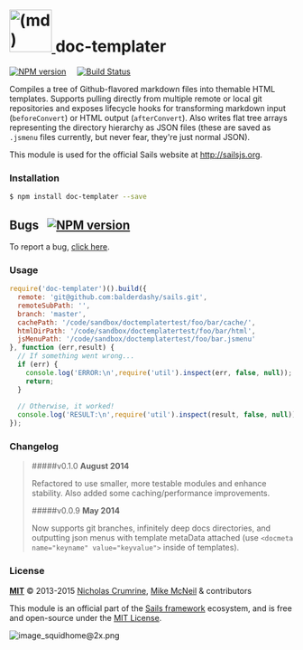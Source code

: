 <h1>
  <a title="doc-templater" href="https://github.com/balderdashy/doc-templater">
    <img width="75" title="doc-templater" alt="(md) icon, representing the markdown syntax" src="http://dashkards.com/img/markdown-icon.png"/>
  </a>
  doc-templater
</h1>

[![NPM version](https://badge.fury.io/js/doc-templater.png)](http://badge.fury.io/js/doc-templater) &nbsp; &nbsp;
[![Build Status](https://travis-ci.org/uncletammy/doc-templater.svg?branch=master)](https://travis-ci.org/uncletammy/doc-templater)

Compiles a tree of Github-flavored markdown files into themable HTML templates.  Supports pulling directly from multiple remote or local git repositories and exposes lifecycle hooks for transforming markdown input (`beforeConvert`) or HTML output (`afterConvert`).  Also writes flat tree arrays representing the directory hierarchy as JSON files (these are saved as `.jsmenu` files currently, but never fear, they're just normal JSON).

This module is used for the official Sails website at http://sailsjs.org.
 

### Installation

```sh
$ npm install doc-templater --save
```
## Bugs &nbsp; [![NPM version](https://badge.fury.io/js/doc-templater.svg)](http://npmjs.com/package/doc-templater)

To report a bug, [click here](http://sailsjs.com/bugs).

### Usage

```js
require('doc-templater')().build({
  remote: 'git@github.com:balderdashy/sails.git',
  remoteSubPath: '',
  branch: 'master',
  cachePath: '/code/sandbox/doctemplatertest/foo/bar/cache/',
  htmlDirPath: '/code/sandbox/doctemplatertest/foo/bar/html',
  jsMenuPath: '/code/sandbox/doctemplatertest/foo/bar.jsmenu'
}, function (err,result) {
  // If something went wrong...
  if (err) {
    console.log('ERROR:\n',require('util').inspect(err, false, null));
    return;
  }
  
  // Otherwise, it worked!
  console.log('RESULT:\n',require('util').inspect(result, false, null));
});

```

<!--
### In a Node script

```javascript
var DocTemplater = require('doc-templater');

DocTemplater().build([{
  remote: 'git://github.com/balderdashy/sails-docs-guides.git',
  remoteDirPath: 'assets/templates/guides/'
}]);

```

## Usage

### build(instructions, [, callback])

The `build()` function pulls markdown file(s) from the specified git repo(s), then compiles them into HTML file(s) using the `marked` module.  It accepts two arguments- an array of build instruction objects and a callback function that runs when the build is complete.


```javascript
compiler.build([{
    docsGitRepo: 'git://github.com/balderdashy/sails-docs-guides.git',
    parsedTemplatesDirectory: 'assets/templates/guides/'
}], function whenFinished (err, metadata) {
  if (err) { return console.error('Failed to compile:\n',err); }
  // `metadata` contains an array of objects with info about each
  // template that was created, including its path.
});
```

================================================
> ### TODO
>
> Note to self:                  ||
> finish updating the rest below \/
> ~mike
================================================


A complete list of the options for `instructions` is located below.

The `callback` argument is a standard Node callback with the conventional function signature: `(err, metadata)`  If something went wrong, the error argument will be truthy.  The `metadata` argument consists of an array of objects containing info about each template that was created, including its new path.


The following options may be used as keys in build instruction objects:

<table>
  <thead>
    <tr>
      <th>Option</th>
      <th>Type</th>
      <th>Details</th>
    </tr>
  </thead>
  <tbody>
    <tr>
      <td><code>docsGitRepo</code><br/><em>(required)</em></td>
      <td><vartype>string</vartype></td>
      <td>
        The source repository from which source markdown files will be fetched, e.g.: `git://github.com/balderdashy/sails-docs-guides.git#v08`.  If the branch is ommited, `master` will be used.
      </td>
    </tr>
    <tr>
      <td><code>parsedTemplatesDirectory</code><br/><em>(required)</em></td>
      <td><vartype>string</vartype></td>
      <td>
        The destination directory where output HTML files will be created.
      </td>
    </tr>
    <tr>
      <td><code>dirNameInRepo</code></td>
      <td><vartype>string</vartype></td>
      <td>
        Path to the directory of markdown files in the repo (if omitted, the root directory will be used)
      </td>
    </tr>
    <tr>
      <td><code>saveJsonMenu</code></td>
      <td><vartype>string</vartype></td>
      <td>
        The relative path and filename where an optional json file will be saved.  This file is a json representation of the compiled documentation templates. e.g.: `assets/templates/jsmenus/reference.jsmenu`.
      </td>
    </tr>
    <tr>
      <td><code>applyToTemplates</code></td>
      <td><vartype>object</vartype></td>
      <td>
        Object that contains user hooks allowing manipulation of the templates before and/or after they are compiled but before they are written to disk.  See below for usage.
      </td>
    </tr>    
    <tr>
      <td><code>applyToTemplates.beforeConvert</code></td>
      <td><vartype>function</vartype></td>
      <td>
        Function that gets called on every template file before it is compiled and written to disk.  It gets two arguments.  The first is an object containing information about the template being compiled.  The second is a callback THAT MUST BE CALLED in order for doc-templater to continue compiling.
      </td>
    </tr>    
    <tr>
      <td><code>applyToTemplates.afterConvert</code></td>
      <td><vartype>function</vartype></td>
      <td>
        Function that gets called on every template file after it has been compiled but before it is written to disk.  It gets two arguments.  The first is an object containing information about the newly compiled template.  The second is a callback THAT MUST BE CALLED in order for doc-templater to continue compiling.
      </td>
    </tr>    
    <tr>
      <td><code>addToSitemap</code></td>
      <td><vartype>boolean</vartype></td>
      <td>(NOT YET SUPPORTED)
        Whether an entry for this HTML file should be added to a generated sitemap.xml file 
      </td>
    </tr>
  </tbody>
</table>


-->

### Changelog

> #####v0.1.0
> __August 2014__
>
> Refactored to use smaller, more testable modules and enhance stability.  Also added some caching/performance improvements.
>
>
> #####v0.0.9
> __May 2014__
>
> Now supports git branches, infinitely deep docs directories, and outputting json menus with template metaData attached (use `<docmeta name="keyname" value="keyvalue">` inside of templates).  



### License


**[MIT](./LICENSE)**
&copy; 2013-2015 [Nicholas Crumrine](https://github.com/uncletammy), [Mike McNeil](https://github.com/mikermcneil) & contributors

This module is an official part of the [Sails framework](http://sailsjs.org) ecosystem, and is free and open-source under the [MIT License](http://sails.mit-license.org/).

![image_squidhome@2x.png](http://i.imgur.com/RIvu9.png) 
